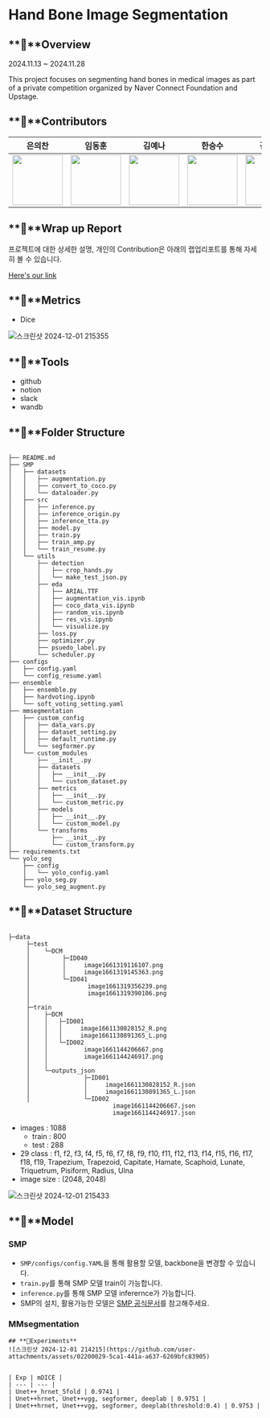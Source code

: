 # Hand Bone Image Segmentation

## **📘**Overview

2024.11.13 ~ 2024.11.28

This project focuses on segmenting hand bones in medical images as part of a private competition organized by Naver Connect Foundation and Upstage.


## **📘**Contributors

|은의찬|임동훈|김예나|한승수|김동영|정아영
|:----:|:----:|:----:|:----:|:----:|:----:|
| [<img src="https://github.com/user-attachments/assets/de2fa83d-3076-4f18-bc65-45e34a456b72" alt="" style="width:100px;100px;">](https://github.com/0522chan) <br/> | [<img src="https://github.com/user-attachments/assets/6ba55701-35e6-421f-8ed7-03b054f55a76" alt="" style="width:100px;100px;">](https://github.com/naringles) <br/> | [<img src="https://github.com/user-attachments/assets/109315cf-03ea-46c9-af2d-4145cef1f50f" alt="" style="width:100px;100px;">](https://github.com/yehna2907) <br/> | [<img src="https://github.com/user-attachments/assets/b2e040a7-dca3-4a23-b44f-5de84b76c950" alt="" style="width:100px;100px;">](https://github.com/hanseungsoo13) <br/> | [<img src="https://github.com/user-attachments/assets/d973c9de-7e57-4796-8c48-924269f4d2c9" alt="" style="width:100px;100px;">](https://github.com/kimdyoc13) <br/> | [<img src="https://github.com/user-attachments/assets/1a023730-0169-427f-8642-977aa888535e" alt="" style="width:100px;100px;">](https://github.com/Jeong-AYeong) <br/> |


## **📘**Wrap up Report
프로젝트에 대한 상세한 설명, 개인의 Contribution은 아래의 랩업리포트를 통해 자세히 볼 수 있습니다.

[Here's our link](https://broadleaf-jasper-0c4.notion.site/d7a2c94d5c604e8380479662a227c8b0)

## **📘**Metrics

- Dice

![스크린샷 2024-12-01 215355](https://github.com/user-attachments/assets/0a4b33ba-0901-486c-963d-ddabada68fe2)



## **📰**Tools

- github
- notion
- slack
- wandb

## **📰**Folder Structure

```

├── README.md
├── SMP
│   ├── datasets
│   │   ├── augmentation.py
│   │   ├── convert_to_coco.py
│   │   └── dataloader.py
│   ├── src
│   │   ├── inference.py
│   │   ├── inference_origin.py
│   │   ├── inference_tta.py
│   │   ├── model.py
│   │   ├── train.py
│   │   ├── train_amp.py
│   │   └── train_resume.py
│   └── utils
│       ├── detection
│       │   ├── crop_hands.py
│       │   └── make_test_json.py
│       ├── eda
│       │   ├── ARIAL.TTF
│       │   ├── augmentation_vis.ipynb
│       │   ├── coco_data_vis.ipynb
│       │   ├── random_vis.ipynb
│       │   ├── res_vis.ipynb
│       │   └── visualize.py
│       ├── loss.py
│       ├── optimizer.py
│       ├── psuedo_label.py
│       └── scheduler.py
├── configs
│   ├── config.yaml
│   └── config_resume.yaml
├── ensemble
│   ├── ensemble.py
│   ├── hardvoting.ipynb
│   └── soft_voting_setting.yaml
├── mmsegmentation
│   ├── custom_config
│   │   ├── data_vars.py
│   │   ├── dataset_setting.py
│   │   ├── default_runtime.py
│   │   └── segformer.py
│   └── custom_modules
│       ├── __init__.py
│       ├── datasets
│       │   ├── __init__.py
│       │   └── custom_dataset.py
│       ├── metrics
│       │   ├── __init__.py
│       │   └── custom_metric.py
│       ├── models
│       │   ├── __init__.py
│       │   └── custom_model.py
│       └── transforms
│           ├── __init__.py
│           └── custom_transform.py
├── requirements.txt
└── yolo_seg
    ├── config
    │   └── yolo_config.yaml
    ├── yolo_seg.py
    └── yolo_seg_augment.py
```

## **📰**Dataset Structure

```

├─data
     ├─test
     │    └─DCM
     │         ├─ID040
     │         │     image1661319116107.png
     │         │     image1661319145363.png
     │         └─ID041
     │                image1661319356239.png
     │                image1661319390106.png
     │
     ├─train
     │    ├─DCM
     │    │   ├─ID001
     │    │   │     image1661130828152_R.png
     │    │   │     image1661130891365_L.png
     │    │   └─ID002
     │    │          image1661144206667.png
     │    │          image1661144246917.png
     │    │        
     │    └─outputs_json
     │               ├─ID001
     │               │     image1661130828152_R.json
     │               │     image1661130891365_L.json
     │               └─ID002
                             image1661144206667.json
                             image1661144246917.json
```

- images : 1088
    - train : 800
    - test : 288
- 29 class : f1, f2, f3, f4, f5, f6, f7, f8, f9, f10, f11, f12, f13, f14, f15, f16, f17, f18, f19, Trapezium, Trapezoid, Capitate, Hamate, Scaphoid, Lunate, Triquetrum, Pisiform, Radius, Ulna
- image size :  (2048, 2048)

![스크린샷 2024-12-01 215433](https://github.com/user-attachments/assets/8a3a4c59-0ad8-447b-9315-a964b86de361)


## **📰**Model
### SMP
- `SMP/configs/config.YAML`을 통해 활용할 모델, backbone을 변경할 수 있습니다.
- `train.py`를 통해 SMP 모델 train이 가능합니다.
- `inference.py`를 통해 SMP 모델 inferernce가 가능합니다.
- SMP의 설치, 활용가능한 모델은 [SMP 공식문서](https://smp.readthedocs.io/en/latest/index.html)를 참고해주세요.

### MMsegmentation

```
## **📰Experiments**
![스크린샷 2024-12-01 214215](https://github.com/user-attachments/assets/02200029-5ca1-441a-a637-6269bfc83905)


| Exp | mDICE |
| --- | --- |
| Unet++_hrnet_5fold | 0.9741 |
| Unet++hrnet, Unet++vgg, segformer, deeplab | 0.9751 |
| Unet++hrnet, Unet++vgg, segformer, deeplab(threshold:0.4) | 0.9753 |



